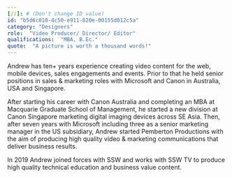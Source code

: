 ```yaml
---
[//]: # (Don't change ID value)
id: "b5d6c018-4c50-e911-820e-00155d012c5a"
category: "Designers"
role:  "Video Producer/ Director/ Editor"
qualifications:  "MBA, B.Ec."
quote:  "A picture is worth a thousand words!"
---
```


Andrew has ten+ years experience creating video content for the web, mobile devices, sales engagements and events. Prior to that he held senior positions in sales & marketing roles with Microsoft and Canon in Australia, USA and Singapore.   

After starting his career with Canon Australia and completing an MBA at Macquarie Graduate School of Management, he started a new division at Canon Singapore marketing digital imaging devices across SE Asia. Then, after seven years with Microsoft including three as a senior marketing manager in the US subsidiary, Andrew started Pemberton Productions with the aim of producing high quality video & marketing communications that deliver business results.  

In 2019 Andrew joined forces with SSW and works with SSW TV to produce high quality technical education and business value content.  
